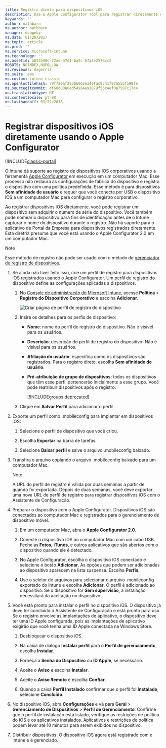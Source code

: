 ```yaml
---
title: Registro direto para dispositivos iOS
description: Use a Apple Configurator Tool para registrar diretamente dispositivos iOS corporativos com uma política predefinida conectando-os por USB a um computador Mac.
keywords: ''
author: nathbarn
ms.author: nathbarn
manager: dougeby
ms.date: 01/29/2017
ms.topic: article
ms.prod: ''
ms.service: microsoft-intune
ms.technology: ''
ms.assetid: a692b90c-72ae-47d1-ba9c-67a2e2576cc2
ROBOTS: NOINDEX,NOFOLLOW
ms.reviewer: dagerrit
ms.suite: ems
ms.custom: intune-classic
ms.openlocfilehash: 79f720af293b6062e140fac9341f97a55bf598fe
ms.sourcegitcommit: df60d03a0ed54964e91879f56c4ef0a7507c17d4
ms.translationtype: HT
ms.contentlocale: pt-BR
ms.lasthandoff: 03/22/2018
---
```

# <a name="directly-enroll-ios-devices-by-using-apple-configurator"></a>Registrar dispositivos iOS diretamente usando o Apple Configurator

[!INCLUDE[classic-portal](../includes/classic-portal.md)]

O Intune dá suporte ao registro de dispositivos iOS corporativos usando a ferramenta [Apple Configurator](http://go.microsoft.com/fwlink/?LinkId=518017) em execução em um computador Mac. Esse processo não restaura as configurações de fábrica do dispositivo e registra o dispositivo com uma política predefinida. Esse método é para dispositivos **Sem afinidade de usuário** e requer que você conecte por USB o dispositivo iOS a um computador Mac para configurar o registro corporativo.

Ao registrar dispositivos iOS diretamente, você pode registrar um dispositivo sem adquirir o número de série do dispositivo. Você também pode nomear o dispositivo para fins de identificação antes de o Intune capturar o nome do dispositivo durante o registro. Não há suporte para o aplicativo de Portal da Empresa para dispositivos registrados diretamente. Esta diretriz presume que você está usando o Apple Configurator 2.0 em um computador Mac.

>[!NOTE]
>Esse método de registro não pode ser usado com o método de [gerenciador de registro de dispositivos](enroll-corporate-owned-devices-with-the-device-enrollment-manager-in-microsoft-intune.md).

1.  Se ainda não tiver feito isso, crie um perfil de registro para dispositivos iOS registrados usando o Apple Configurator. Um perfil de registro do dispositivo define as configurações aplicadas a dispositivos.

    1.  No [Console de administração do Microsoft Intune](https://manage.microsoft.com), acesse **Política** &gt; **Registro do Dispositivo Corporativo** e escolha **Adicionar**.

        ![Criar página de perfil de registro do dispositivo](../media/pol-sa-corp-enroll.png)

    2.  Insira os detalhes para os perfis de dispositivo:

        -   **Nome**: nome do perfil de registro do dispositivo. Não é visível para os usuários.

        -   **Descrição**: descrição do perfil de registro do dispositivo. Não é visível para os usuários.

        -   **Afiliação do usuário**: especifica como os dispositivos são registrados. Para o registro direto, escolha **Sem afinidade de usuário**.

        -   **Pré-atribuição de grupo de dispositivos**: todos os dispositivos que têm esse perfil pertencerão inicialmente a esse grupo. Você pode reatribuir dispositivos após o registro.

            [!INCLUDE[groups deprecated](../includes/group-deprecation.md)]

    3.  Clique em **Salvar Perfil** para adicionar o perfil.

5.  Exporte um perfil como .mobileconfig para implantar em dispositivos iOS:

    1.   Selecione o perfil de dispositivo que você criou.

    2.   Escolha **Exportar** na barra de tarefas.

    3.   Selecione **Baixar perfil** e salve o arquivo .mobileconfig baixado.

6.  Transfira o arquivo copiando o arquivo .mobileconfig baixado para um computador Mac.
    > [!NOTE]
    > A URL do perfil de registro é válida por duas semanas a partir de quando for exportada. Depois de duas semanas, você deve exportar uma nova URL de perfil de registro para registrar dispositivos iOS com o Assistente de Configuração.

7.  Preparar o dispositivo com o Apple Configurator. Dispositivos iOS são conectados ao computador Mac e registrados para o gerenciamento de dispositivo móvel.

    1.  Em um computador Mac, abra o **Apple Configurator 2.0**.

    2.  Conecte o dispositivo iOS ao computador Mac com um cabo USB. Feche as **Fotos**, **iTunes**, e outros aplicativos que são abertos com o dispositivo quando ele é detectado.

    3.  No Apple Configurator, escolha o dispositivo iOS conectado e selecione o botão **Adicionar**. As opções que podem ser adicionadas ao dispositivo aparecem na lista suspensa. Escolha **Perfis**.

    4.  Use o seletor de arquivos para selecionar o arquivo .mobileconfig exportado do Intune e escolha **Adicionar**. O perfil é adicionado ao dispositivo.  Se o dispositivo for **Sem supervisão**, a instalação necessitará da aceitação no dispositivo.

8.  Você está pronto para instalar o perfil no dispositivo iOS. O dispositivo já deve ter concluído o Assistente de Configuração e está pronto para uso. Se o registro envolve as implantações de aplicativo, o dispositivo deve ter uma ID Apple configurada, pois as implantações de aplicativo exigirão que você tenha uma ID Apple conectada na Windows Store.

    1.  Desbloquear o dispositivo iOS.

    2.  Na caixa de diálogo **Instalar perfil** para o **Perfil de gerenciamento**, escolha **Instalar**.

    3.  Forneça a **Senha do Dispositivo** ou **ID Apple**, se necessário.

    4.  Aceite o **Aviso** e escolha **Instalar**.

    5.  Aceite o **Aviso Remoto** e escolha **Confiar**.

    6.  Quando a caixa **Perfil Instalado** confirmar que o perfil foi **Instalado**, selecione **Concluído**.

9.  No dispositivo iOS, abra **Configurações** e vá para **Geral** &gt; **Gerenciamento de Dispositivos** &gt; **Perfil de Gerenciamento**. Confirme que o perfil de instalação está listado, verifique as restrições de política do iOS e os aplicativos instalados. Aplicativos e restrições de política podem levar até 10 minutos para serem exibidos no dispositivo.

10.  Distribuir dispositivos. O dispositivo iOS agora está registrado com o Intune e é gerenciado.
